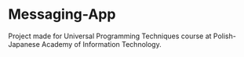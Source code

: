 # Messaging-App


Project made for Universal Programming Techniques course at Polish-Japanese Academy of Information Technology.
